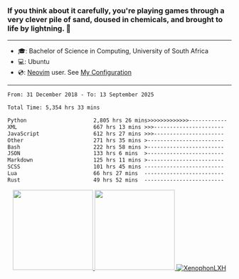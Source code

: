 ### If you think about it carefully, you're playing games through a very clever pile of sand, doused in chemicals, and brought to life by lightning.  👋

-------------------------------------------------------------------------------------------------------

- 🎓: Bachelor of Science in Computing, University of South Africa
- 💻: Ubuntu
- 💿: [Neovim](https://github.com/neovim/neovim) user. See [My Configuration](https://github.com/XenophonLXH/xenovim)

-------------------------------------------------------------------------------------------------------

<!--START_SECTION:waka-->

```txt
From: 31 December 2018 - To: 13 September 2025

Total Time: 5,354 hrs 33 mins

Python                     2,805 hrs 26 mins>>>>>>>>>>>>>------------   52.40 %
XML                        667 hrs 13 mins >>>----------------------   12.46 %
JavaScript                 612 hrs 27 mins >>>----------------------   11.44 %
Other                      271 hrs 35 mins >------------------------   05.07 %
Bash                       222 hrs 58 mins >------------------------   04.16 %
JSON                       133 hrs 6 mins  >------------------------   02.49 %
Markdown                   125 hrs 11 mins >------------------------   02.34 %
SCSS                       101 hrs 45 mins -------------------------   01.90 %
Lua                        66 hrs 27 mins  -------------------------   01.24 %
Rust                       49 hrs 52 mins  -------------------------   00.93 %
```

<!--END_SECTION:waka-->


<p align="center">
    <a href="https://github.com/XenophonLXH">
        <img height="180em" src="https://github-readme-stats-eight-theta.vercel.app/api?username=XenophonLXH&show_icons=true&theme=algolia&include_all_commits=true&count_private=true"/>
        <img height="180em" src="https://github-readme-stats-eight-theta.vercel.app/api/top-langs/?username=XenophonLXH&layout=compact&langs_count=8&theme=algolia"/>
        <img align="center" src="https://github-readme-streak-stats.herokuapp.com/?user=XenophonLXH&theme=algolia" alt="XenophonLXH" />
    </a>
</p>
